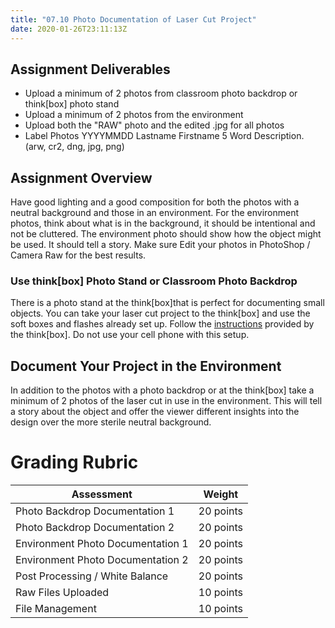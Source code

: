 ```yaml
---
title: "07.10 Photo Documentation of Laser Cut Project"
date: 2020-01-26T23:11:13Z
---
```


## Assignment Deliverables

- Upload a minimum of 2 photos from classroom photo backdrop or think[box] photo stand
- Upload a minimum of 2 photos from the environment
- Upload both the "RAW" photo and the edited .jpg for all photos
- Label Photos YYYYMMDD Lastname Firstname 5 Word Description. (arw, cr2, dng, jpg, png)

## Assignment Overview

Have good lighting and a good composition for both the photos with a neutral background and those in an environment. For the environment photos, think about what is in the background, it should be intentional and not be cluttered. The environment photo should show how the object might be used. It should tell a story. Make sure Edit your photos in PhotoShop / Camera Raw for the best results.

### Use think[box] Photo Stand or Classroom Photo Backdrop

There is a photo stand at the think[box]that is perfect for documenting small objects. You can take your laser cut project to the think[box] and use the soft boxes and flashes already set up. Follow the [instructions](https://case.edu/thinkbox/equipment/other-equipment/photography-studio) provided by the think[box]. Do not use your cell phone with this setup.

## Document Your Project in the Environment

In addition to the photos with a photo backdrop or at the think[box] take a minimum of 2 photos of the laser cut in use in the environment. This will tell a story about the object and offer the viewer different insights into the design over the more sterile neutral background.

# Grading Rubric

<div class="responsive-table-markdown">

| Assessment                        | Weight    |
| --------------------------------- | --------- |
| Photo Backdrop Documentation 1    | 20 points |
| Photo Backdrop Documentation 2    | 20 points |
| Environment Photo Documentation 1 | 20 points |
| Environment Photo Documentation 2 | 20 points |
| Post Processing / White Balance   | 20 points |
| Raw Files Uploaded                | 10 points |
| File Management                   | 10 points |

</div>
